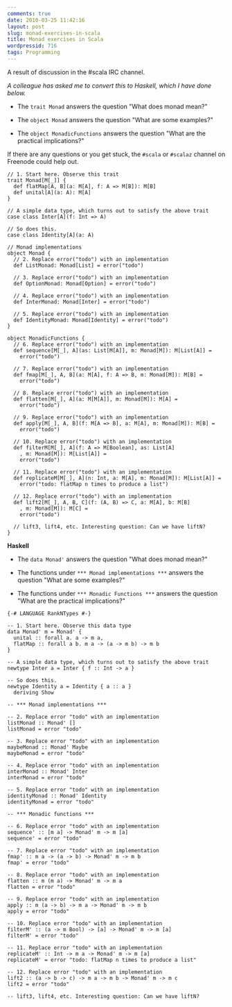 ```yaml
---
comments: true
date: 2010-03-25 11:42:16
layout: post
slug: monad-exercises-in-scala
title: Monad exercises in Scala
wordpressid: 716
tags: Programming
---
```


A result of discussion in the #scala IRC channel.

_A colleague has asked me to convert this to Haskell, which I have done below._





  * The `trait Monad` answers the question "What does monad mean?"


  * The `object Monad` answers the question "What are some examples?"


  * The `object MonadicFunctions` answers the question "What are the practical implications?"



If there are any questions or you get stuck, the `#scala` or `#scalaz` channel on Freenode could help out.


    
~~~{.Scala}
// 1. Start here. Observe this trait
trait Monad[M[_]] {
  def flatMap[A, B](a: M[A], f: A => M[B]): M[B]
  def unital[A](a: A): M[A]
}

// A simple data type, which turns out to satisfy the above trait
case class Inter[A](f: Int => A)

// So does this.
case class Identity[A](a: A)

// Monad implementations
object Monad {
  // 2. Replace error("todo") with an implementation
  def ListMonad: Monad[List] = error("todo")

  // 3. Replace error("todo") with an implementation
  def OptionMonad: Monad[Option] = error("todo")

  // 4. Replace error("todo") with an implementation
  def InterMonad: Monad[Inter] = error("todo")

  // 5. Replace error("todo") with an implementation
  def IdentityMonad: Monad[Identity] = error("todo")
}

object MonadicFunctions {
  // 6. Replace error("todo") with an implementation
  def sequence[M[_], A](as: List[M[A]], m: Monad[M]): M[List[A]] =
    error("todo")

  // 7. Replace error("todo") with an implementation
  def fmap[M[_], A, B](a: M[A], f: A => B, m: Monad[M]): M[B] =
    error("todo")

  // 8. Replace error("todo") with an implementation
  def flatten[M[_], A](a: M[M[A]], m: Monad[M]): M[A] =
    error("todo")

  // 9. Replace error("todo") with an implementation
  def apply[M[_], A, B](f: M[A => B], a: M[A], m: Monad[M]): M[B] =
    error("todo")

  // 10. Replace error("todo") with an implementation
  def filterM[M[_], A](f: A => M[Boolean], as: List[A]
    , m: Monad[M]): M[List[A]] =
    error("todo")

  // 11. Replace error("todo") with an implementation
  def replicateM[M[_], A](n: Int, a: M[A], m: Monad[M]): M[List[A]] =
    error("todo: flatMap n times to produce a list")

  // 12. Replace error("todo") with an implementation
  def lift2[M[_], A, B, C](f: (A, B) => C, a: M[A], b: M[B]
    , m: Monad[M]): M[C] =
    error("todo")

  // lift3, lift4, etc. Interesting question: Can we have liftN?
}
~~~



**Haskell**





  * The `data Monad'` answers the question "What does monad mean?"


  * The functions under `*** Monad implementations ***` answers the question "What are some examples?"


  * The functions under `*** Monadic Functions ***` answers the question "What are the practical implications?"




    
~~~{.Haskell}
{-# LANGUAGE RankNTypes #-}

-- 1. Start here. Observe this data type
data Monad' m = Monad' {
  unital :: forall a. a -> m a,
  flatMap :: forall a b. m a -> (a -> m b) -> m b
}

-- A simple data type, which turns out to satisfy the above trait
newtype Inter a = Inter { f :: Int -> a }

-- So does this.
newtype Identity a = Identity { a :: a }
  deriving Show

-- *** Monad implementations ***

-- 2. Replace error "todo" with an implementation
listMonad :: Monad' []
listMonad = error "todo"

-- 3. Replace error "todo" with an implementation
maybeMonad :: Monad' Maybe
maybeMonad = error "todo"

-- 4. Replace error "todo" with an implementation
interMonad :: Monad' Inter
interMonad = error "todo"

-- 5. Replace error "todo" with an implementation
identityMonad :: Monad' Identity
identityMonad = error "todo"

-- *** Monadic functions ***

-- 6. Replace error "todo" with an implementation
sequence' :: [m a] -> Monad' m -> m [a]
sequence' = error "todo"

-- 7. Replace error "todo" with an implementation
fmap' :: m a -> (a -> b) -> Monad' m -> m b
fmap' = error "todo"

-- 8. Replace error "todo" with an implementation
flatten :: m (m a) -> Monad' m -> m a
flatten = error "todo"

-- 9. Replace error "todo" with an implementation
apply :: m (a -> b) -> m a -> Monad' m -> m b
apply = error "todo"

-- 10. Replace error "todo" with an implementation
filterM' :: (a -> m Bool) -> [a] -> Monad' m -> m [a]
filterM' = error "todo"

-- 11. Replace error "todo" with an implementation
replicateM' :: Int -> m a -> Monad' m -> m [a]
replicateM' = error "todo: flatMap n times to produce a list"

-- 12. Replace error "todo" with an implementation
lift2 :: (a -> b -> c) -> m a -> m b -> Monad' m -> m c
lift2 = error "todo"

-- lift3, lift4, etc. Interesting question: Can we have liftN?
~~~
